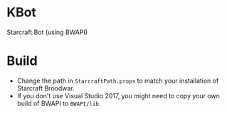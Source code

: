 # KBot
Starcraft Bot (using BWAPI)

# Build
- Change the path in `StarcraftPath.props` to match your installation of Starcraft Broodwar.
- If you don't use Visual Studio 2017, you might need to copy your own build of BWAPI to `BWAPI/lib`.